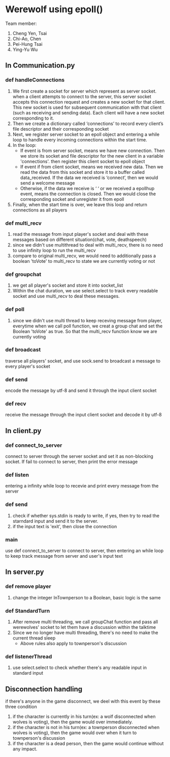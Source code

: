 # Werewolf using epoll()
Team member:
1. Cheng Yen, Tsai
2. Chi-Ao, Chen
3. Pei-Hung Tsai
4. Ying-Yu Wu
## In Communication.py

### def handleConnections

1. We first create a socket for server which represent as server socket. when a client attempts to connect to the server, this server socket accepts this connection request and creates a new socket for that client. This new socket is used for subsequent communication with that client (such as receiving and sending data). Each client will have a new socket corresponding to it.
2. Then we create a dictionary called ‘connections’ to record every client’s file descriptor and their corresponding socket
3. Next, we register server socket to an epoll object and entering a while loop to handle every incoming connections within the start time.
4. In the loop: 
   - If event is from server socket, means we have new connection. Then we store its socket and file descriptor for the new client in a variable 'connections'.
     then register this client socket to epoll object
   - If event if from client socket, means we received new data. Then we read the data from this socket and store it to a buffer called data_received. If the data we received is ‘connect’, then we would send a welcome message 
   - Otherwise, if the data we receive is ‘ ‘ or we received a epollhup event, means the connection is closed. Then we would close the corresponding socket and unregister it from epoll
5. Finally, when the start time is over, we leave this loop and return connections as all players

### def multi_recv
1. read the message from input player's socket and deal with these messages based on different situation(chat, vote, deathspeech)
2. since we didn't use multithread to deal with multi_recv, there is no need to use infinity loop to run the multi_recv
3. compare to original multi_recv, we would need to additionally pass a boolean 'toVote' to multi_recv to state we are currently voting or not

### def groupchat
1. we get all player's socket and store it into socket_list
2. Within the chat duration, we use select.select to track every readable socket and use multi_recv to deal these messages.

### def poll
1. since we didn't use multi thread to keep receving message from player, everytime when we call poll function, we creat a group chat and set the Boolean 'toVote' as true. So that the multi_recv function know we are currently voting

### def broadcast

traverse all players' socket, and use sock.send to broadcast a message to every player's socket

### def send

encode the message by utf-8 and send it through the input client socket

### def recv

receive the message through the input client socket and decode it by utf-8

## In client.py

### def connect_to_server

connect to server through the server socket and set it as non-blocking socket. If fail to connect to server, then print the error message

### def listen

entering a infinity while loop to recevie and print every message from the server

### def send

1. check if whether sys.stdin is ready to write, if yes, then try to read the starndard input and send it to the server.
2. if the input text is 'exit', then close the connection

### main

use def connect_to_server to connect to server, then entering an while loop to keep track message from server and user's input text

## In server.py

### def remove player

1. change the integer InTownperson to a Boolean, basic logic is the same

### def StandardTurn

1. After remove multi threading, we call groupChat function and pass all werewolves' socket to let them have a discussion within the talktime
2. Since we no longer have multi threading, there's no need to make the current thread sleep
   - Above rules also apply to townperson's discussion

### def listenerThread

1. use select.select to check whether there's any readable input in standard input

## Disconnection handling

if there's anyone in the game disconnect, we deel with this event by these three condition
1. if the character is currently in his turn(ex: a wolf disconnected when wolves is voting), then the game would over immediately.
2. if the character is not in his turn(ex: a townperson disconnected when wolves is voting), then the game would over when it turn to townperson's discussion
3. if the character is a dead person, then the game would continue without any impact.
